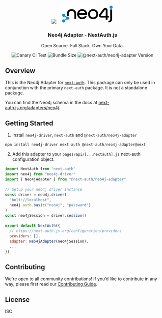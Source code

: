 <p align="center">
   <br/>
   <a href="https://next-auth.js.org" target="_blank"><img height="64px" src="https://next-auth.js.org/img/logo/logo-sm.png" /></a>&nbsp;&nbsp;&nbsp;&nbsp;<img height="64px" src="./logo.svg" />
   <h3 align="center"><b>Neo4j Adapter</b> - NextAuth.js</h3>
   <p align="center">
   Open Source. Full Stack. Own Your Data.
   </p>
   <p align="center" style="align: center;">
      <img src="https://github.com/nextauthjs/adapters/actions/workflows/release.yml/badge.svg" alt="Canary CI Test" />
      <img src="https://img.shields.io/bundlephobia/minzip/@next-auth/neo4j-adapter" alt="Bundle Size"/>
      <img src="https://img.shields.io/npm/v/@next-auth/neo4j-adapter" alt="@next-auth/neo4j-adapter Version" />
   </p>
</p>

## Overview

This is the Neo4j Adapter for [`next-auth`](https://next-auth.js.org). This package can only be used in conjunction with the primary `next-auth` package. It is not a standalone package.

You can find the Neo4j schema in the docs at [next-auth.js.org/adapters/neo4j](next-auth.js.org/adapters/neo4j).

## Getting Started

1. Install `neo4j-driver`, `next-auth` and `@next-auth/neo4j-adapter`

```js
npm install neo4j-driver next-auth @next-auth/neo4j-adapter@next
```

2. Add this adapter to your `pages/api/[...nextauth].js` next-auth configuration object.

```js
import NextAuth from "next-auth"
import neo4j from "neo4j-driver"
import { Neo4jAdapter } from "@next-auth/neo4j-adapter"

// Setup your neo4j driver instance
const driver = neo4j.driver(
  "bolt://localhost",
  neo4j.auth.basic("neo4j", "password")
)
const neo4jSession = driver.session()

export default NextAuth({
  // https://next-auth.js.org/configuration/providers
  providers: [],
  adapter: Neo4jAdapter(neo4jSession),
  ...
})
```

## Contributing

We're open to all community contributions! If you'd like to contribute in any way, please first read our [Contributing Guide](https://github.com/nextauthjs/adapters/blob/canary/CONTRIBUTING.md).

## License

ISC
